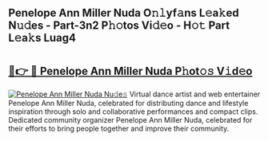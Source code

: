 ## Penelope Ann Miller Nuda O𝚗𝚕yf𝚊ns L𝚎a𝚔ed N𝚞𝚍es - Part-3n2 P𝚑𝚘tos Vi𝚍𝚎o - H𝚘𝚝 Part L𝚎a𝚔s Luag4

# <h2><a href="http://kf8741.oniu.top/?m=Penelope+Ann+Miller+Nuda">🔗👉 🔴 Penelope Ann Miller Nuda P𝚑ot𝚘𝚜 V𝚒d𝚎o</a></h2>

[![Penelope Ann Miller Nuda Nu𝚍e𝚜](https://i.imgur.com/0qMVB7G.gif)](http://kf8741.oniu.top/?m=Penelope+Ann+Miller+Nuda)
Virtual dance artist and web entertainer Penelope Ann Miller Nuda, celebrated for distributing dance and lifestyle inspiration through solo and collaborative performances and compact clips. Dedicated community organizer Penelope Ann Miller Nuda, celebrated for their efforts to bring people together and improve their community.  
